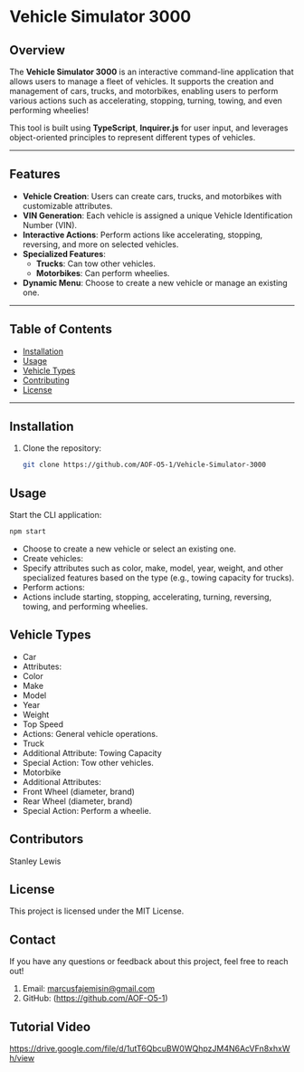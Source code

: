 # Vehicle Simulator 3000

## Overview
The **Vehicle Simulator 3000** is an interactive command-line application that allows users to manage a fleet of vehicles. It supports the creation and management of cars, trucks, and motorbikes, enabling users to perform various actions such as accelerating, stopping, turning, towing, and even performing wheelies!

This tool is built using **TypeScript**, **Inquirer.js** for user input, and leverages object-oriented principles to represent different types of vehicles.

---

## Features
- **Vehicle Creation**: Users can create cars, trucks, and motorbikes with customizable attributes.
- **VIN Generation**: Each vehicle is assigned a unique Vehicle Identification Number (VIN).
- **Interactive Actions**: Perform actions like accelerating, stopping, reversing, and more on selected vehicles.
- **Specialized Features**:
  - **Trucks**: Can tow other vehicles.
  - **Motorbikes**: Can perform wheelies.
- **Dynamic Menu**: Choose to create a new vehicle or manage an existing one.

---

## Table of Contents
- [Installation](#installation)
- [Usage](#usage)
- [Vehicle Types](#vehicle-types) 
- [Contributing](#contributing)
- [License](#license)

---

## Installation
1. Clone the repository:
   ```bash
   git clone https://github.com/AOF-O5-1/Vehicle-Simulator-3000

## Usage
Start the CLI application:
```bash 
npm start
```
- Choose to create a new vehicle or select an existing one.
- Create vehicles:
- Specify attributes such as color, make, model, year, weight, and other specialized features based on the type (e.g., towing capacity for trucks).
- Perform actions:
- Actions include starting, stopping, accelerating, turning, reversing, towing, and performing wheelies.
## Vehicle Types
- Car
- Attributes:
- Color
- Make
- Model
- Year
- Weight
- Top Speed
- Actions: General vehicle operations.
- Truck
- Additional Attribute: Towing Capacity
- Special Action: Tow other vehicles.
- Motorbike
- Additional Attributes:
- Front Wheel (diameter, brand)
- Rear Wheel (diameter, brand)
- Special Action: Perform a wheelie.

## Contributors
Stanley Lewis


## License
This project is licensed under the MIT License. 

## Contact
If you have any questions or feedback about this project, feel free to reach out!

1. Email: marcusfajemisin@gmail.com
2. GitHub: (https://github.com/AOF-O5-1)

## Tutorial Video
https://drive.google.com/file/d/1utT6QbcuBW0WQhpzJM4N6AcVFn8xhxWh/view
